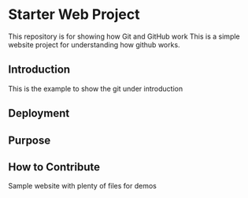 # Starter Web Project

This repository is for showing how Git and GitHub work
This is a simple website project for understanding how github works.

## Introduction

This is the example to show the git under introduction 

## Deployment

## Purpose

## How to Contribute

Sample website with plenty of files for demos
